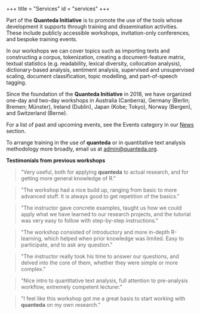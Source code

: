 +++
title = "Services"
id = "services"
+++

Part of the **Quanteda Initiative** is to promote the use of the tools whose development it supports through training and dissemination activities. These include publicly accessible workshops, invitation-only conferences, and bespoke training events.

In our workshops we can cover topics such as importing texts and constructing a corpus, tokenization, creating a document-feature matrix, textual statistics (e.g. readability, lexical diversity, collocation analysis), dictionary-based analysis, sentiment analysis, supervised and unsupervised scaling, document classification, topic modelling, and part-of-speech tagging.

Since the foundation of the **Quanteda Initiative** in 2018, we have organized one-day and two-day workshops in Australia (Canberra), Germany (Berlin; Bremen; Münster), Ireland (Dublin), Japan (Kobe; Tokyo), Norway (Bergen), and Switzerland (Berne).

For a list of past and upcoming events, see the Events category in our [News](/news) section.

To arrange training in the use of **quanteda** or in quantitative text analysis methodology more broadly, email us at [admin@quanteda.org](mailto:admin@quanteda.org).

**Testimonials from previous workshops**

> "Very useful, both for applying **quanteda** to actual research, and for getting more general knowledge of R."

> "The workshop had a nice build up, ranging from basic to more advanced stuff. It is always good to get repetition of the 
basics."

> "The instructor gave concrete examples, taught us how we could apply what we have learned to our research projects, and the tutorial was very easy to follow with step-by-step instructions."

> "The workshop consisted of introductory and more in-depth R-learning, which helped when prior knowledge was limited. Easy to participate, and to ask any question."

> "The instructor really took his time to answer our questions, and delved into the core of them, whether they were simple or more complex."

> "Nice intro to quantitative text analysis, full attention to pre-analysis workflow, extremely competent lecturer."

> "I feel like this workshop got me a great basis to start working with **quanteda** on my own research."

